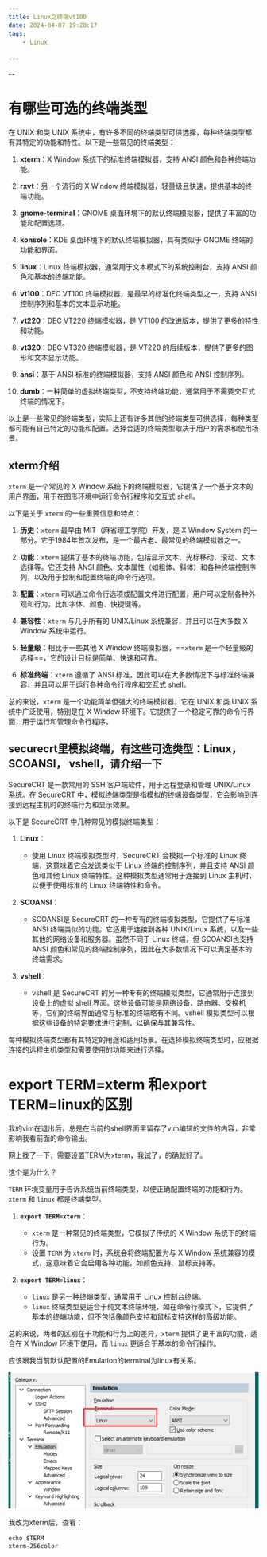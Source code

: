 ```yaml
---
title: Linux之终端vt100
date: 2024-04-07 19:28:17
tags:
	- Linux

---
```


--

# 有哪些可选的终端类型

在 UNIX 和类 UNIX 系统中，有许多不同的终端类型可供选择，每种终端类型都有其特定的功能和特性。以下是一些常见的终端类型：

1. **xterm**：X Window 系统下的标准终端模拟器，支持 ANSI 颜色和各种终端功能。

2. **rxvt**：另一个流行的 X Window 终端模拟器，轻量级且快速，提供基本的终端功能。

3. **gnome-terminal**：GNOME 桌面环境下的默认终端模拟器，提供了丰富的功能和配置选项。

4. **konsole**：KDE 桌面环境下的默认终端模拟器，具有类似于 GNOME 终端的功能和界面。

5. **linux**：Linux 终端模拟器，通常用于文本模式下的系统控制台，支持 ANSI 颜色和基本的终端功能。

6. **vt100**：DEC VT100 终端模拟器，是最早的标准化终端类型之一，支持 ANSI 控制序列和基本的文本显示功能。

7. **vt220**：DEC VT220 终端模拟器，是 VT100 的改进版本，提供了更多的特性和功能。

8. **vt320**：DEC VT320 终端模拟器，是 VT220 的后续版本，提供了更多的图形和文本显示功能。

9. **ansi**：基于 ANSI 标准的终端模拟器，支持 ANSI 颜色和 ANSI 控制序列。

10. **dumb**：一种简单的虚拟终端类型，不支持终端功能，通常用于不需要交互式终端的情况下。

以上是一些常见的终端类型，实际上还有许多其他的终端类型可供选择，每种类型都可能有自己特定的功能和配置。选择合适的终端类型取决于用户的需求和使用场景。

## xterm介绍

`xterm` 是一个常见的 X Window 系统下的终端模拟器，它提供了一个基于文本的用户界面，用于在图形环境中运行命令行程序和交互式 shell。

以下是关于 `xterm` 的一些重要信息和特点：

1. **历史**：`xterm` 最早由 MIT（麻省理工学院）开发，是 X Window System 的一部分。它于1984年首次发布，是一个最古老、最常见的终端模拟器之一。

2. **功能**：`xterm` 提供了基本的终端功能，包括显示文本、光标移动、滚动、文本选择等。它还支持 ANSI 颜色、文本属性（如粗体、斜体）和各种终端控制序列，以及用于控制和配置终端的命令行选项。

3. **配置**：`xterm` 可以通过命令行选项或配置文件进行配置，用户可以定制各种外观和行为，比如字体、颜色、快捷键等。

4. **兼容性**：`xterm` 与几乎所有的 UNIX/Linux 系统兼容，并且可以在大多数 X Window 系统中运行。

5. **轻量级**：相比于一些其他 X Window 终端模拟器，==`xterm` 是一个轻量级的选择==，它的设计目标是简单、快速和可靠。

6. **标准终端**：`xterm` 遵循了 ANSI 标准，因此可以在大多数情况下与标准终端兼容，并且可以用于运行各种命令行程序和交互式 shell。

总的来说，`xterm` 是一个功能简单但强大的终端模拟器，它在 UNIX 和类 UNIX 系统中广泛使用，特别是在 X Window 环境下。它提供了一个稳定可靠的命令行界面，用于运行和管理命令行程序。

## securecrt里模拟终端，有这些可选类型：Linux，SCOANSI， vshell，请介绍一下

SecureCRT 是一款常用的 SSH 客户端软件，用于远程登录和管理 UNIX/Linux 系统。在 SecureCRT 中，模拟终端类型是指模拟的终端设备类型，它会影响到连接到远程主机时的终端行为和显示效果。

以下是 SecureCRT 中几种常见的模拟终端类型：

1. **Linux**：
   - 使用 Linux 终端模拟类型时，SecureCRT 会模拟一个标准的 Linux 终端，这意味着它会发送类似于 Linux 终端的控制序列，并且支持 ANSI 颜色和其他 Linux 终端特性。这种模拟类型通常用于连接到 Linux 主机时，以便于使用标准的 Linux 终端特性和命令。

2. **SCOANSI**：
   - SCOANSI是 SecureCRT 的一种专有的终端模拟类型，它提供了与标准 ANSI 终端类似的功能。它适用于连接到各种 UNIX/Linux 系统，以及一些其他的网络设备和服务器。虽然不同于 Linux 终端，但 SCOANSI也支持 ANSI 颜色和常见的终端控制序列，因此在大多数情况下可以满足基本的终端需求。

3. **vshell**：
   - vshell 是 SecureCRT 的另一种专有的终端模拟类型，它通常用于连接到设备上的虚拟 shell 界面。这些设备可能是网络设备、路由器、交换机等，它们的终端界面通常与标准的终端略有不同。vshell 模拟类型可以根据这些设备的特定要求进行定制，以确保与其兼容性。

每种模拟终端类型都有其特定的用途和适用场景。在选择模拟终端类型时，应根据连接的远程主机类型和需要使用的功能来进行选择。



# export TERM=xterm 和export TERM=linux的区别

我的vim在退出后，总是在当前的shell界面里留存了vim编辑的文件的内容，非常影响我看前面的命令输出。

网上找了一下，需要设置TERM为xterm，我试了，的确就好了。

这个是为什么？

`TERM` 环境变量用于告诉系统当前终端类型，以便正确配置终端的功能和行为。`xterm` 和 `linux` 都是终端类型。

1. **`export TERM=xterm`**：
   - `xterm` 是一种常见的终端类型，它模拟了传统的 X Window 系统下的终端行为。
   - 设置 `TERM` 为 `xterm` 时，系统会将终端配置为与 X Window 系统兼容的模式，这意味着它会启用各种功能，如颜色支持、鼠标支持等。

2. **`export TERM=linux`**：
   - `linux` 是另一种终端类型，通常用于 Linux 控制台终端。
   - `linux` 终端类型更适合于纯文本终端环境，如在命令行模式下，它提供了基本的终端功能，但不包括像颜色支持和鼠标支持这样的高级功能。

总的来说，两者的区别在于功能和行为上的差异，`xterm` 提供了更丰富的功能，适合在 X Window 环境下使用，而 `linux` 更适合于基本的命令行操作。



应该跟我当前默认配置的Emulation的terminal为linux有关系。

![image-20240506164714104](images/random_name/image-20240506164714104.png)

我改为xterm后，查看：

```
echo $TERM
xterm-256color
```

